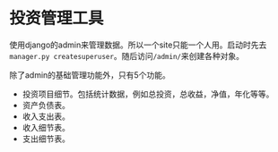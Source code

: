 # 投资管理工具

使用django的admin来管理数据。所以一个site只能一个人用。启动时先去`manager.py createsuperuser`。随后访问`/admin/`来创建各种对象。

除了admin的基础管理功能外，只有5个功能。

* 投资项目细节。包括统计数据，例如总投资，总收益，净值，年化等等。
* 资产负债表。
* 收入支出表。
* 收入细节表。
* 支出细节表。
